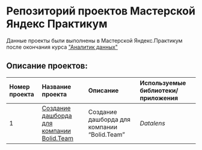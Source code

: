 # Репозиторий проектов Мастерской Яндекс Практикум

Данные проекты были выполнены в Мастерской Яндекс.Практикум после окончания курса ["Аналитик данных"](https://praktikum.yandex.ru/data-analyst/)

## Описание проектов:
| Номер проекта    | Название проекта     | Описание | Используемые библиотеки/приложения |                                                  
| :--------------- | :------------------- | :------- | :---------------------- |
| 1                | [Cоздание дашборда для компании Bolid.Team](https://github.com/VeraNovich/Yandex.Praktikum_DA_projects/blob/main/01_Исследование%20музыки%20больших%20городов/README.md)| Создание дашборда для компании “Bolid.Team” | *Datalens* |
